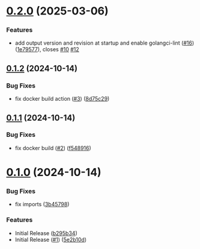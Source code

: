# [0.2.0](https://github.com/paulojmdias/lokxy/compare/0.1.2...0.2.0) (2025-03-06)


### Features

* add output version and revision at startup and enable golangci-lint ([#16](https://github.com/paulojmdias/lokxy/issues/16)) ([1e79577](https://github.com/paulojmdias/lokxy/commit/1e795778741b237caa7c78194166c2685e86dcd9)), closes [#10](https://github.com/paulojmdias/lokxy/issues/10) [#12](https://github.com/paulojmdias/lokxy/issues/12)

## [0.1.2](https://github.com/paulojmdias/lokxy/compare/0.1.1...0.1.2) (2024-10-14)


### Bug Fixes

* fix docker build action ([#3](https://github.com/paulojmdias/lokxy/issues/3)) ([8d75c29](https://github.com/paulojmdias/lokxy/commit/8d75c295573e79c775221960a5f3f58f01aff08b))

## [0.1.1](https://github.com/paulojmdias/lokxy/compare/0.1.0...0.1.1) (2024-10-14)


### Bug Fixes

* fix docker build ([#2](https://github.com/paulojmdias/lokxy/issues/2)) ([f548916](https://github.com/paulojmdias/lokxy/commit/f54891619159b2ed984ec3968dbe49ad8c75f669))

# [0.1.0](https://github.com/paulojmdias/lokxy/compare/0.0.1...0.1.0) (2024-10-14)


### Bug Fixes

* fix imports ([3b45798](https://github.com/paulojmdias/lokxy/commit/3b45798b77848f3ec5b2860df7b540b32d8e8bfc))


### Features

* Initial Release ([b295b34](https://github.com/paulojmdias/lokxy/commit/b295b349b9b737b2c073f6dc496d6618e24287d5))
* Initial Release ([#1](https://github.com/paulojmdias/lokxy/issues/1)) ([5e2b10d](https://github.com/paulojmdias/lokxy/commit/5e2b10d8c75773abc10495c14b77b9bc54dba9ca))
